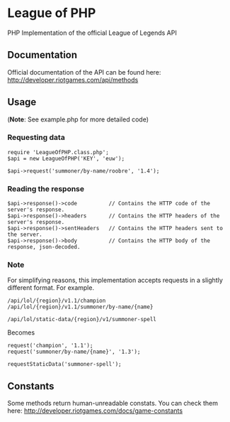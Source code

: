 League of PHP
=============

PHP Implementation of the official League of Legends API

## Documentation
Official documentation of the API can be found here:
http://developer.riotgames.com/api/methods

## Usage
(**Note**: See example.php for more detailed code)

### Requesting data

    require 'LeagueOfPHP.class.php';
    $api = new LeagueOfPHP('KEY', 'euw');

    $api->request('summoner/by-name/roobre', '1.4');

### Reading the response

    $api->response()->code			// Contains the HTTP code of the server's response.
    $api->response()->headers		// Contains the HTTP headers of the server's response.
    $api->response()->sentHeaders	// Contains the HTTP headers sent to the server.
    $api->response()->body			// Contains the HTTP body of the response, json-decoded.

### Note
For simplifying reasons, this implementation accepts requests in a slightly different format. For example.

    /api/lol/{region}/v1.1/champion
    /api/lol/{region}/v1.1/summoner/by-name/{name}

    /api/lol/static-data/{region}/v1/summoner-spell

Becomes

    request('champion', '1.1');
    request('summoner/by-name/{name}', '1.3');

    requestStaticData('summoner-spell');


## Constants
Some methods return human-unreadable constats. You can check them here:
http://developer.riotgames.com/docs/game-constants